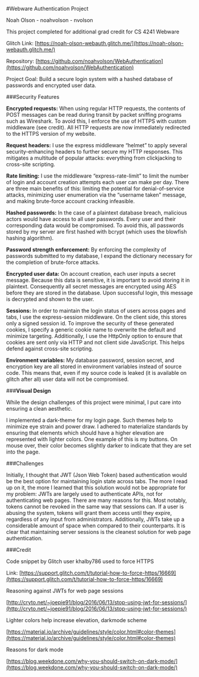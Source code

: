 

#Webware Authentication Project

Noah Olson - noahvolson - nvolson

This project completed for additional grad credit for CS 4241 Webware

Glitch Link: [https://noah-olson-webauth.glitch.me/](https://noah-olson-webauth.glitch.me/)

Repository: [https://github.com/noahvolson/WebAuthentication](https://github.com/noahvolson/WebAuthentication)

Project Goal: Build a secure login system with a hashed database of passwords and encrypted user data.

###Security Features

**Encrypted requests:** When using regular HTTP requests, the contents of POST messages can be read during transit by packet sniffing programs such as Wireshark. To avoid this, I enforce the use of HTTPS with custom middleware (see credit). All HTTP requests are now immediately redirected to the HTTPS version of my website. 

**Request headers:** I use the express middleware “helmet” to apply several security-enhancing headers to further secure my HTTP responses. This mitigates a multitude of popular attacks: everything from clickjacking to cross-site scripting. 

**Rate limiting:** I use the middleware “express-rate-limit” to limit the number of login and account creation attempts each user can make per day. There are three main benefits of this: limiting the potential for denial-of-service attacks, minimizing user enumeration via the “username taken” message, and making brute-force account cracking infeasible. 

**Hashed passwords:** In the case of a plaintext database breach, malicious actors would have access to all user passwords. Every user and their corresponding data would be compromised. To avoid this, all passwords stored by my server are first hashed with bcrypt (which uses the blowfish hashing algorithm). 

**Password strength enforcement:** By enforcing the complexity of passwords submitted to my database, I expand the dictionary necessary for the completion of brute-force attacks.



**Encrypted user data:** On account creation, each user inputs a secret message. Because this data is sensitive, it is important to avoid storing it in plaintext. Consequently all secret messages are encrypted using AES before they are stored in the database. Upon successful login, this message is decrypted and shown to the user. 

**Sessions:** In order to maintain the login status of users across pages and tabs, I use the express-session middleware. On the client side, this stores only a signed session id. To improve the security of these generated cookies, I specify a generic cookie name to overwrite the default and minimize targeting. Additionally, I use the HttpOnly option to ensure that cookies are sent only via HTTP and not client side JavaScript. This helps defend against cross-site scripting. 

**Environment variables:** My database password, session secret, and encryption key are all stored in environment variables instead of source code. This means that, even if my source code is leaked (it is available on glitch after all) user data will not be compromised.

###**Visual Design**

While the design challenges of this project were minimal, I put care into ensuring a clean aesthetic.

I implemented a dark-theme for my login page. Such themes help to minimize eye strain and power draw. I adhered to materialize standards by ensuring that elements which should have a higher elevation are represented with lighter colors. One example of this is my buttons. On mouse over, their color becomes slightly darker to indicate that they are set into the page. 

###Challenges

Initially, I thought that JWT (Json Web Token) based authentication would be the best option for maintaining login state across tabs. The more I read up on it, the more I learned that this solution would not be appropriate for my problem: JWTs are largely used to authenticate APIs, not for authenticating web pages. There are many reasons for this. Most notably, tokens cannot be revoked in the same way that sessions can. If a user is abusing the system, tokens will grant them access until they expire, regardless of any input from administrators. Additionally, JWTs take up a considerable amount of space when compared to their counterparts. It is clear that maintaining server sessions is the cleanest solution for web page authentication. 

###Credit

Code snippet by Glitch user khalby786 used to force HTTPS

Link: [https://support.glitch.com/t/tutorial-how-to-force-https/16669](https://support.glitch.com/t/tutorial-how-to-force-https/16669)

Reasoning against JWTs for web page sessions

[http://cryto.net/~joepie91/blog/2016/06/13/stop-using-jwt-for-sessions/](http://cryto.net/~joepie91/blog/2016/06/13/stop-using-jwt-for-sessions/)

Lighter colors help increase elevation, darkmode scheme

[https://material.io/archive/guidelines/style/color.html#color-themes](https://material.io/archive/guidelines/style/color.html#color-themes)

Reasons for dark mode

[https://blog.weekdone.com/why-you-should-switch-on-dark-mode/](https://blog.weekdone.com/why-you-should-switch-on-dark-mode/)
